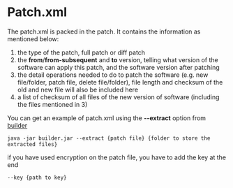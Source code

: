 # Patch.xml #

The patch.xml is packed in the patch. It contains the information as mentioned below:
1. the type of the patch, full patch or diff patch
2. the **from**/**from-subsequent** and **to** version, telling what version of the software can apply this patch, and the software version after patching
3. the detail operations needed to do to patch the software (e.g. new file/folder, patch file, delete file/folder), file length and checksum of the old and new file will also be included here
4. a list of checksum of all files of the new version of software (including the files mentioned in 3)


You can get an example of patch.xml using the **--extract** option from [builder](https://github.com/cws1989/software-updater/blob/master/wiki/Overview.md#31-builder)
```
java -jar builder.jar --extract {patch file} {folder to store the extracted files}
```
if you have used encryption on the patch file, you have to add the key at the end
```
--key {path to key}
```
